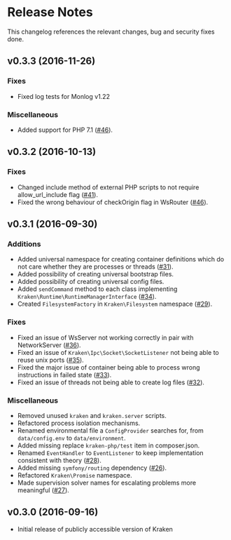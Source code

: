 # Release Notes

This changelog references the relevant changes, bug and security fixes done.

## v0.3.3 (2016-11-26)

### Fixes

- Fixed log tests for Monlog v1.22

### Miscellaneous

- Added support for PHP 7.1 ([#46](https://github.com/kraken-php/framework/pull/51)).

## v0.3.2 (2016-10-13)

### Fixes

- Changed include method of external PHP scripts to not require allow_url_include flag ([#41](https://github.com/kraken-php/framework/pull/41)).
- Fixed the wrong behaviour of checkOrigin flag in WsRouter ([#46](https://github.com/kraken-php/framework/issues/46)).

## v0.3.1 (2016-09-30)

### Additions

- Added universal namespace for creating container definitions which do not care whether they are processes or threads ([#31](https://github.com/kraken-php/framework/issues/31)).
- Added possibility of creating universal bootstrap files.
- Added possibility of creating universal config files.
- Added `sendCommand` method to each class implementing `Kraken\Runtime\RuntimeManagerInterface` ([#34](https://github.com/kraken-php/framework/issues/34)).
- Created `FilesystemFactory` in `Kraken\Filesystem` namespace ([#29](https://github.com/kraken-php/framework/issues/29)).

### Fixes

- Fixed an issue of WsServer not working correctly in pair with NetworkServer ([#36](https://github.com/kraken-php/framework/issues/36)).
- Fixed an issue of `Kraken\Ipc\Socket\SocketListener` not being able to reuse unix ports ([#35](https://github.com/kraken-php/framework/issues/35)).
- Fixed the major issue of container being able to process wrong instructions in failed state ([#33](https://github.com/kraken-php/framework/issues/33)).
- Fixed an issue of threads not being able to create log files ([#32](https://github.com/kraken-php/framework/issues/32)).

### Miscellaneous

- Removed unused `kraken` and `kraken.server` scripts.
- Refactored process isolation mechanisms.
- Renamed environmental file a `ConfigProvider` searches for, from `data/config.env` to `data/environment`.
- Added missing replace `kraken-php/test` item in composer.json.
- Renamed `EventHandler` to `EventListener` to keep implementation consistent with theory ([#28](https://github.com/kraken-php/framework/issues/28)).
- Added missing `symfony/routing` dependency ([#26](https://github.com/kraken-php/framework/issues/26)).
- Refactored `Kraken\Promise` namespace.
- Made supervision solver names for escalating problems more meaningful ([#27](https://github.com/kraken-php/framework/issues/27)).

## v0.3.0 (2016-09-16)

- Initial release of publicly accessible version of Kraken